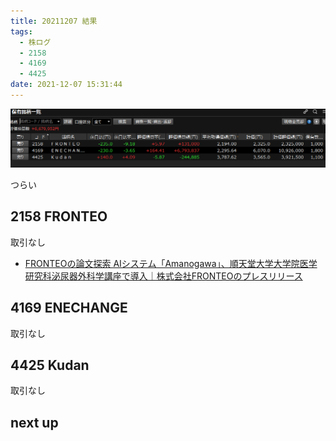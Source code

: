```yaml
---
title: 20211207 結果
tags:
  - 株ログ
  - 2158
  - 4169
  - 4425
date: 2021-12-07 15:31:44
---
```


![i](/kab/img/20211207000.png)

つらい

## 2158 FRONTEO

取引なし

- [FRONTEOの論文探索 AIシステム「Amanogawa」、順天堂大学大学院医学研究科泌尿器外科学講座で導入｜株式会社FRONTEOのプレスリリース](https://prtimes.jp/main/html/rd/p/000000425.000006776.html)

## 4169 ENECHANGE

取引なし

## 4425 Kudan

取引なし

## next up


